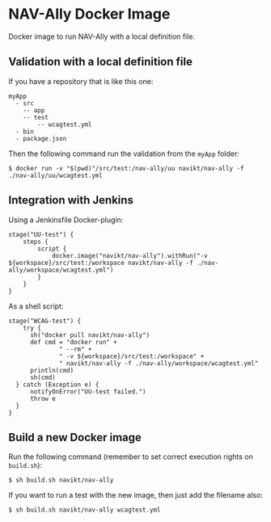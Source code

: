 # NAV-Ally Docker Image

Docker image to run NAV-Ally with a local definition file.

## Validation with a local definition file

If you have a repository that is like this one:

```
myApp
  - src
    -- app
    -- test
        -- wcagtest.yml
  - bin
  - package.json
```

Then the following command run the validation from the `myApp` folder:

```
$ docker run -v "$(pwd)"/src/test:/nav-ally/uu navikt/nav-ally -f ./nav-ally/uu/wcagtest.yml
```

## Integration with Jenkins

Using a Jenkinsfile Docker-plugin:

```
stage("UU-test") {
    steps {
        script {
            docker.image("navikt/nav-ally").withRun("-v ${workspace}/src/test:/workspace navikt/nav-ally -f ./nav-ally/workspace/wcagtest.yml")
        }
    }
}

```

As a shell script:

```
stage("WCAG-test") {
	try {
      sh("docker pull navikt/nav-ally")
      def cmd = "docker run" +
              " --rm" +
              " -v ${workspace}/src/test:/workspace" +
              " navikt/nav-ally -f ./nav-ally/workspace/wcagtest.yml"
      println(cmd)
      sh(cmd)
  } catch (Exception e) {
      notifyOnError("UU-test failed.")
      throw e
  }
}

```

## Build a new Docker image

Run the following command (remember to set correct execution rights on `build.sh`):
```
$ sh build.sh navikt/nav-ally
```

If you want to run a test with the new image, then just add the filename also:

```
$ sh build.sh navikt/nav-ally wcagtest.yml
```